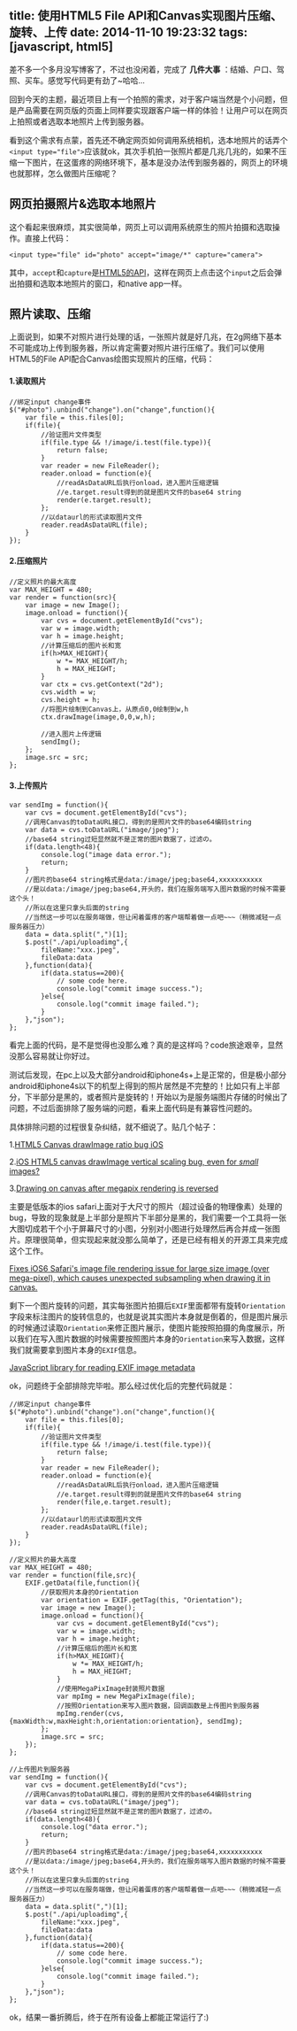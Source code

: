 title: 使用HTML5 File API和Canvas实现图片压缩、旋转、上传
date: 2014-11-10 19:23:32
tags: [javascript, html5]
---



差不多一个多月没写博客了，不过也没闲着，完成了 **几件大事** ：结婚、户口、驾照、买车。感觉写代码更有劲了~哈哈...
    
回到今天的主题，最近项目上有一个拍照的需求，对于客户端当然是个小问题，但是产品需要在网页版的页面上同样要实现跟客户端一样的体验！让用户可以在网页上拍照或者选取本地照片上传到服务器。

看到这个需求有点蒙，首先还不确定网页如何调用系统相机，选本地照片的话弄个`<input type="file">`应该就ok，其次手机拍一张照片都是几兆几兆的，如果不压缩一下图片，在这蛋疼的网络环境下，基本是没办法传到服务器的，网页上的环境也就那样，怎么做图片压缩呢？

## 网页拍摄照片&选取本地照片

这个看起来很麻烦，其实很简单，网页上可以调用系统原生的照片拍摄和选取操作。直接上代码：

```
<input type="file" id="photo" accept="image/*" capture="camera">
```

其中，`accept`和`capture`是[HTML5的API](http://www.w3.org/TR/html-media-capture/)，这样在网页上点击这个`input`之后会弹出拍摄和选取本地照片的窗口，和native app一样。

## 照片读取、压缩

上面说到，如果不对照片进行处理的话，一张照片就是好几兆，在2g网络下基本不可能成功上传到服务器，所以肯定需要对照片进行压缩了。我们可以使用HTML5的File API配合Canvas绘图实现照片的压缩，代码：

<!--more-->

#### 1.读取照片

```
//绑定input change事件
$("#photo").unbind("change").on("change",function(){
    var file = this.files[0];
    if(file){
        //验证图片文件类型
        if(file.type && !/image/i.test(file.type)){
            return false;
        }
        var reader = new FileReader();
        reader.onload = function(e){
            //readAsDataURL后执行onload，进入图片压缩逻辑
            //e.target.result得到的就是图片文件的base64 string
            render(e.target.result);  
        };
        //以dataurl的形式读取图片文件
        reader.readAsDataURL(file);
    }
});
```

#### 2.压缩照片

```
//定义照片的最大高度
var MAX_HEIGHT = 480;
var render = function(src){
    var image = new Image();
	image.onload = function(){
		var cvs = document.getElementById("cvs");
		var w = image.width;
		var h = image.height;
		//计算压缩后的图片长和宽
		if(h>MAX_HEIGHT){
			w *= MAX_HEIGHT/h;
			h = MAX_HEIGHT;
		}
		var ctx = cvs.getContext("2d");
		cvs.width = w;
		cvs.height = h;
		//将图片绘制到Canvas上，从原点0,0绘制到w,h
		ctx.drawImage(image,0,0,w,h);
		
		//进入图片上传逻辑
		sendImg();
	};
	image.src = src;
};
```

#### 3.上传照片

```
var sendImg = function(){
    var cvs = document.getElementById("cvs");
    //调用Canvas的toDataURL接口，得到的是照片文件的base64编码string
	var data = cvs.toDataURL("image/jpeg");
	//base64 string过短显然就不是正常的图片数据了，过滤の。
	if(data.length<48){
		console.log("image data error.");
		return;
	}
	//图片的base64 string格式是data:/image/jpeg;base64,xxxxxxxxxxx
	//是以data:/image/jpeg;base64,开头的，我们在服务端写入图片数据的时候不需要这个头！
	//所以在这里只拿头后面的string
	//当然这一步可以在服务端做，但让闲着蛋疼的客户端帮着做一点吧~~~（稍微减轻一点服务器压力）
	data = data.split(",")[1];
	$.post("./api/uploadimg",{
		fileName:"xxx.jpeg",
		fileData:data
	},function(data){
		if(data.status==200){
		    // some code here.
			console.log("commit image success.");
		}else{
			console.log("commit image failed.");
		}
	},"json");
};
```

看完上面的代码，是不是觉得也没那么难？真的是这样吗？code旅途艰辛，显然没那么容易就让你好过。

测试后发现，在pc上以及大部分android和iphone4s+上是正常的，但是极小部分android和iphone4s以下的机型上得到的照片居然是不完整的！比如只有上半部分，下半部分是黑的，或者照片是旋转的！开始以为是服务端图片存储的时候出了问题，不过后面排除了服务端的问题，看来上面代码是有兼容性问题的。

具体排除问题的过程很复杂纠结，就不细说了。贴几个帖子：

1.[HTML5 Canvas drawImage ratio bug iOS](http://stackoverflow.com/questions/11929099/html5-canvas-drawimage-ratio-bug-ios)

2.[iOS HTML5 canvas drawImage vertical scaling bug, even for *small* images?](http://stackoverflow.com/questions/19432269/ios-html5-canvas-drawimage-vertical-scaling-bug-even-for-small-images)

3.[Drawing on canvas after megapix rendering is reversed](http://stackoverflow.com/questions/24998317/drawing-on-canvas-after-megapix-rendering-is-reversed)

主要是低版本的ios safari上面对于大尺寸的照片（超过设备的物理像素）处理的bug，导致的现象就是上半部分是照片下半部分是黑的，我们需要一个工具将一张大图切成若干个小于屏幕尺寸的小图，分别对小图进行处理然后再合并成一张图片。原理很简单，但实现起来就没那么简单了，还是已经有相关的开源工具来完成这个工作。

[Fixes iOS6 Safari's image file rendering issue for large size image (over mega-pixel), which causes unexpected subsampling when drawing it in canvas.](https://github.com/stomita/ios-imagefile-megapixel)

剩下一个图片旋转的问题，其实每张图片拍摄后`EXIF`里面都带有旋转`Orientation`字段来标注图片的旋转信息的，也就是说其实图片本身就是倒着的，但是图片展示的时候通过读取`Orientation`来修正图片展示，使图片能按照拍摄的角度展示，所以我们在写入图片数据的时候需要按照图片本身的`Orientation`来写入数据，这样我们就需要拿到图片本身的`EXIF`信息。

[JavaScript library for reading EXIF image metadata](https://github.com/jseidelin/exif-js)

ok，问题终于全部排除完毕啦。那么经过优化后的完整代码就是：

```
//绑定input change事件
$("#photo").unbind("change").on("change",function(){
    var file = this.files[0];
    if(file){
        //验证图片文件类型
        if(file.type && !/image/i.test(file.type)){
            return false;
        }
        var reader = new FileReader();
        reader.onload = function(e){
            //readAsDataURL后执行onload，进入图片压缩逻辑
            //e.target.result得到的就是图片文件的base64 string
            render(file,e.target.result);  
        };
        //以dataurl的形式读取图片文件
        reader.readAsDataURL(file);
    }
});

//定义照片的最大高度
var MAX_HEIGHT = 480;
var render = function(file,src){
	EXIF.getData(file,function(){
	    //获取照片本身的Orientation
		var orientation = EXIF.getTag(this, "Orientation");
		var image = new Image();
		image.onload = function(){
			var cvs = document.getElementById("cvs");
			var w = image.width;
			var h = image.height;
			//计算压缩后的图片长和宽
			if(h>MAX_HEIGHT){
				w *= MAX_HEIGHT/h;
				h = MAX_HEIGHT;
			}
			//使用MegaPixImage封装照片数据
			var mpImg = new MegaPixImage(file);
			//按照Orientation来写入图片数据，回调函数是上传图片到服务器
			mpImg.render(cvs, {maxWidth:w,maxHeight:h,orientation:orientation}, sendImg);
		};
		image.src = src;
	});
};

//上传图片到服务器
var sendImg = function(){
    var cvs = document.getElementById("cvs");
    //调用Canvas的toDataURL接口，得到的是照片文件的base64编码string
    var data = cvs.toDataURL("image/jpeg");
    //base64 string过短显然就不是正常的图片数据了，过滤の。
    if(data.length<48){
    	console.log("data error.");
    	return;
    }
    //图片的base64 string格式是data:/image/jpeg;base64,xxxxxxxxxxx
    //是以data:/image/jpeg;base64,开头的，我们在服务端写入图片数据的时候不需要这个头！
    //所以在这里只拿头后面的string
    //当然这一步可以在服务端做，但让闲着蛋疼的客户端帮着做一点吧~~~（稍微减轻一点服务器压力）
    data = data.split(",")[1];
    $.post("./api/uploadimg",{
    	fileName:"xxx.jpeg",
    	fileData:data
    },function(data){
    	if(data.status==200){
            // some code here.
            console.log("commit image success.");
        }else{
            console.log("commit image failed.");
        }
    },"json");
};
```

ok，结果一番折腾后，终于在所有设备上都能正常运行了:)



